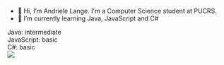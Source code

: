 - 👋 Hi, I’m Andriele Lange. I'm a Computer Science student at PUCRS.
- 🌱 I’m currently learning Java, JavaScript and C#

<!---
[![Top Langs](https://github-readme-stats.vercel.app/api/top-langs/?username=anuraghazra&layout=donut)](https://github.com/anuraghazra/github-readme-stats)




--->

Java: intermediate <br />
JavaScript: basic  <br />
C#: basic          <br />
[<img src="https://img.shields.io/badge/LinkedIn-0077B5?style=for-the-badge&logo=linkedin&logoColor=white"/>](https://www.linkedin.com/in/andriele-barc%C3%A9-lange-83923715a)

